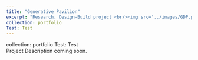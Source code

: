 ```yaml
---
title: "Generative Pavilion"
excerpt: "Research, Design-Build project <br/><img src='../images/GDP.png'>"
collection: portfolio
Test: Test
---
```

collection: portfolio
Test: Test
<br/>
Project Description coming soon.
